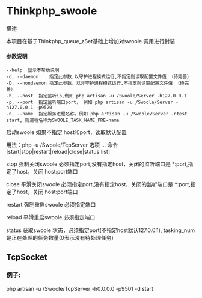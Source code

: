 # Thinkphp_swoole

描述

本项目在基于Thinkphp_queue_zSet基础上增加对swoole 调用进行封装

#### 参数说明 

    --help  显示本帮助说明
    -d, --daemon    指定此参数,以守护进程模式运行,不指定则读取配置文件值 （待完善）
    -D, --nondaemon 指定此参数，以非守护进程模式运行,不指定则读取配置文件值 （待完善）
    -h, --host  指定监听ip,例如 php artisan -u /Swoole/Server -h127.0.0.1
    -p, --port  指定监听端口port， 例如 php artisan -u /Swoole/Server -h127.0.0.1 -p9520
    -n, --name  指定服务进程名称，例如 php artisan -u /Swoole/Server -ntest start, 则进程名称为SWOOLE_TASK_NAME_PRE-name
    
启动swoole 如果不指定 host和port，读取默认配置

用法：php -u /Swoole/TcpServer 选项 ... 命令[start|stop|restart|reload|close|status|list]

stop 强制关闭swoole 必须指定port,没有指定host，关闭的监听端口是  *:port,指定了host，关闭 host:port端口

close 平滑关闭swoole 必须指定port,没有指定host，关闭的监听端口是  *:port,指定了host，关闭 host:port端口

restart 强制重启swoole 必须指定端口

reload 平滑重启swoole 必须指定端口

status 获取swoole 状态，必须指定port(不指定host默认127.0.0.1), tasking_num是正在处理的任务数量(0表示没有待处理任务)

## TcpSocket 
### 例子:
php artisan -u /Swoole/TcpServer -h0.0.0.0 -p9501 -d start

